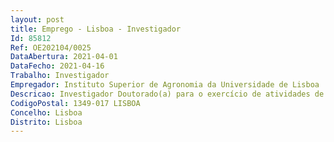 ```yaml
--- 
layout: post
title: Emprego - Lisboa - Investigador
Id: 85812
Ref: OE202104/0025
DataAbertura: 2021-04-01
DataFecho: 2021-04-16
Trabalho: Investigador
Empregador: Instituto Superior de Agronomia da Universidade de Lisboa
Descricao: Investigador Doutorado(a) para o exercício de atividades de investigação científica nas áreas científicas de i) Engenharia Florestal e ii) Ciências do Ambiente e da Terra. A investigação tratará de inventário integrando várias fontes de informação, modelos de dinâmica de ecossistemas florestais e de serviços de ecossistema e de métodos de planeamento da gestão de ecossistema florestais
CodigoPostal: 1349-017 LISBOA
Concelho: Lisboa
Distrito: Lisboa
--- 
```

